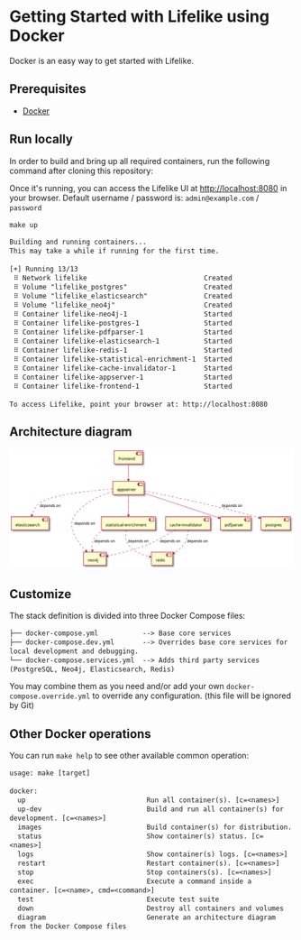 # Getting Started with Lifelike using Docker

Docker is an easy way to get started with Lifelike.

## Prerequisites

- [Docker](https://www.docker.com/get-started)

## Run locally

In order to build and bring up all required containers, run the following command after cloning this repository:

Once it's running, you can access the Lifelike UI at [http://localhost:8080](http://localhost:8080) in your browser.
Default username / password is: `admin@example.com` / `password`

```shell
make up
```

```text
Building and running containers...
This may take a while if running for the first time. 

[+] Running 13/13
 ⠿ Network lifelike                             Created
 ⠿ Volume "lifelike_postgres"                   Created
 ⠿ Volume "lifelike_elasticsearch"              Created
 ⠿ Volume "lifelike_neo4j"                      Created
 ⠿ Container lifelike-neo4j-1                   Started
 ⠿ Container lifelike-postgres-1                Started
 ⠿ Container lifelike-pdfparser-1               Started
 ⠿ Container lifelike-elasticsearch-1           Started
 ⠿ Container lifelike-redis-1                   Started
 ⠿ Container lifelike-statistical-enrichment-1  Started
 ⠿ Container lifelike-cache-invalidator-1       Started
 ⠿ Container lifelike-appserver-1               Started
 ⠿ Container lifelike-frontend-1                Started

To access Lifelike, point your browser at: http://localhost:8080
```

## Architecture diagram

![Architecture diagram](diagram.svg)

## Customize

The stack definition is divided into three Docker Compose files:

```tree
├── docker-compose.yml           --> Base core services
├── docker-compose.dev.yml       --> Overrides base core services for local development and debugging.
└── docker-compose.services.yml  --> Adds third party services (PostgreSQL, Neo4j, Elasticsearch, Redis)
```

You may combine them as you need and/or add your own `docker-compose.override.yml` to override any configuration. (this file will be ignored by Git)

## Other Docker operations

You can run `make help` to see other available common operation:

```text
usage: make [target]

docker:
  up                              Run all container(s). [c=<names>]
  up-dev                          Build and run all container(s) for development. [c=<names>]
  images                          Build container(s) for distribution.
  status                          Show container(s) status. [c=<names>]
  logs                            Show container(s) logs. [c=<names>]
  restart                         Restart container(s). [c=<names>]
  stop                            Stop containers(s). [c=<names>]
  exec                            Execute a command inside a container. [c=<name>, cmd=<command>]
  test                            Execute test suite
  down                            Destroy all containers and volumes
  diagram                         Generate an architecture diagram from the Docker Compose files
```

